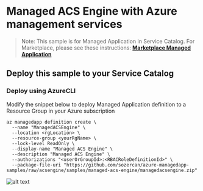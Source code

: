 # Managed ACS Engine with Azure management services

>Note: This sample is for Managed Application in Service Catalog. For Marketplace, please see these instructions:
[**Marketplace Managed Application**](https://docs.microsoft.com/en-us/azure/managed-applications/publish-marketplace-app)

## Deploy this sample to your Service Catalog

### Deploy using AzureCLI

Modify the snippet below to deploy Managed Application definition to a Resource Group in your Azure subscription

```azureCLI
az managedapp definition create \
  --name "ManagedACSEngine" \
  --location <rgLocation> \
  --resource-group <yourRgName> \
  --lock-level ReadOnly \
  --display-name "Managed ACS Engine" \
  --description "Managed ACS Engine" \
  --authorizations "<userOrGroupId>:<RBACRoleDefinitionId>" \
  --package-file-uri "https://github.com/sozercan/azure-managedapp-samples/raw/acsengine/samples/managed-acs-engine/managedacsengine.zip"
```

![alt text](images/appliance.png "Azure Managed Application")